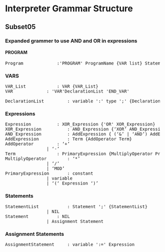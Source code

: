 #  Interpreter Grammar Structure
## Subset05
### Expanded grammer to use AND and OR in expressions


#### PROGRAM 
<pre>
Program				:'PROGRAM' ProgramName {VAR_list} StatementList 'END_PROGRAM'
</pre>



### VARS
<pre>
VAR_List			: VAR {VAR_List} 
VAR				: 'VAR'DeclarationList 'END_VAR'
								
DeclarationList			: variable ':' type ';' {DeclarationList}
</pre>	


### Expressions
<pre>
Expression			: XOR_Expression {'OR' XOR_Expression}
XOR_Expression			: AND_Expression {‘XOR’ AND_Expression}
AND_Expression			: AddExpression { (‘&’ | ‘AND’) AddExpression}
AddExpression			: Term {AddOperator Term}
AddOperator			: ‘+’
				| ‘-’
Term				: PrimaryExpression {MultiplyOperator PrimaryExpression}
MultiplyOperator		: ‘*’
				| ’/’
				| ‘MOD’
PrimaryExpression		: constant
				| variable
				| ‘(‘ Expression ‘)’
</pre>

### Statements
<pre>
StatementList			: Statement ';' {StatementList}
				| NIL
Statement			: NIL
				| Assignment Statement
</pre>


### Assignment Statements
<pre>
AssignmentStatement		: variable ':=' Expression
</pre>

